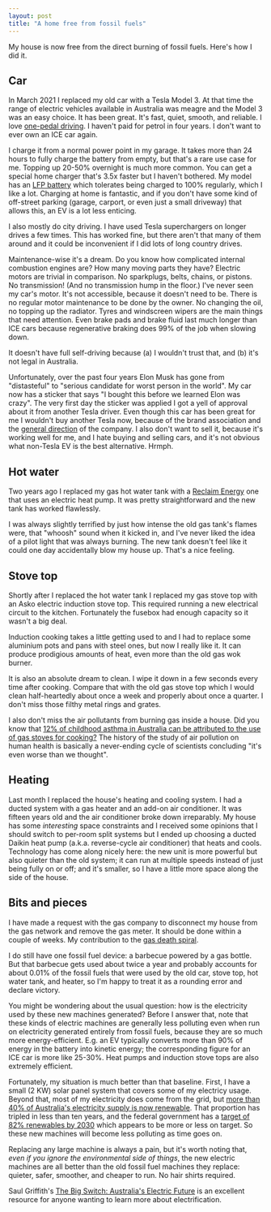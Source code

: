 ```yaml
---
layout: post
title: "A home free from fossil fuels"
---
```


My house is now free from the direct burning of fossil fuels. Here's how I did
it.

## Car

In March 2021 I replaced my old car with a Tesla Model 3. At that time the
range of electric vehicles available in Australia was meagre and the Model 3
was an easy choice. It has been great. It's fast, quiet, smooth, and reliable.
I love [one-pedal
driving](https://www.racv.com.au/royalauto/transport/electric-vehicles/what-is-one-pedal-driving-explained.html).
I haven't paid for petrol in four years. I don't want to ever own an ICE car
again.

I charge it from a normal power point in my garage. It takes more than 24 hours
to fully charge the battery from empty, but that's a rare use case for me.
Topping up 20-50% overnight is much more common. You can get a special home
charger that's 3.5x faster but I haven't bothered. My model has an [LFP
battery](https://en.wikipedia.org/wiki/Lithium_iron_phosphate_battery) which
tolerates being charged to 100% regularly, which I like a lot. Charging at home
is fantastic, and if you don't have some kind of off-street parking (garage,
carport, or even just a small driveway) that allows this, an EV is a lot less
enticing.

I also mostly do city driving. I have used Tesla superchargers on longer drives
a few times. This has worked fine, but there aren't that many of them around
and it could be inconvenient if I did lots of long country drives.

Maintenance-wise it's a dream. Do you know how complicated internal combustion
engines are? How many moving parts they have? Electric motors are trivial in
comparison. No sparkplugs, belts, chains, or pistons. No transmission! (And no
transmission hump in the floor.) I've never seen my car's motor. It's not
accessible, because it doesn't need to be. There is no regular motor
maintenance to be done by the owner. No changing the oil, no topping up the
radiator. Tyres and windscreen wipers are the main things that need attention.
Even brake pads and brake fluid last much longer than ICE cars because
regenerative braking does 99% of the job when slowing down.

It doesn't have full self-driving because (a) I wouldn't trust that, and
(b) it's not legal in Australia.

Unfortunately, over the past four years Elon Musk has gone from "distasteful"
to "serious candidate for worst person in the world". My car now has a sticker
that says "I bought this before we learned Elon was crazy". The very first day
the sticker was applied I got a yell of approval about it from another Tesla
driver. Even though this car has been great for me I wouldn't buy another Tesla
now, because of the brand association and the [general
direction](https://bsky.app/profile/nnethercote.bsky.social/post/3lavhdxdj4223)
of the company. I also don't want to sell it, because it's working well for me,
and I hate buying and selling cars, and it's not obvious what non-Tesla EV
is the best alternative. Hrmph.

## Hot water

Two years ago I replaced my gas hot water tank with a [Reclaim
Energy](https://reclaimenergy.com.au/) one that uses an electric heat pump. It
was pretty straightforward and the new tank has worked flawlessly.

I was always slightly terrified by just how intense the old gas tank's flames
were, that "whoosh" sound when it kicked in, and I've never liked the idea of a
pilot light that was always burning. The new tank doesn't feel like it could
one day accidentally blow my house up. That's a nice feeling.

## Stove top

Shortly after I replaced the hot water tank I replaced my gas stove top with an
Asko electric induction stove top. This required running a new electrical
circuit to the kitchen. Fortunately the fusebox had enough capacity so it
wasn't a big deal.

Induction cooking takes a little getting used to and I had to replace some
aluminium pots and pans with steel ones, but now I really like it. It can
produce prodigious amounts of heat, even more than the old gas wok burner.

It is also an absolute dream to clean. I wipe it down in a few seconds every
time after cooking. Compare that with the old gas stove top which I would clean
half-heartedly about once a week and properly about once a quarter. I don't
miss those filthy metal rings and grates.

I also don't miss the air pollutants from burning gas inside a house. Did you
know that [12% of childhood asthma in Australia can be attributed to the use of
gas stoves for
cooking?](https://www.nationalasthma.org.au/living-with-asthma/resources/patients-carers/factsheets/gas-stoves-and-asthma-in-children)
The history of the study of air pollution on human health is basically a
never-ending cycle of scientists concluding "it's even worse than we thought".

## Heating

Last month I replaced the house's heating and cooling system. I had a ducted
system with a gas heater and an add-on air conditioner. It was fifteen years
old and the air conditioner broke down irreparably. My house has some
*interesting* space constraints and I received some opinions that I should
switch to per-room split systems but I ended up choosing a ducted Daikin heat
pump (a.k.a. reverse-cycle air conditioner) that heats and cools. Technology
has come along nicely here: the new unit is more powerful but also quieter than
the old system; it can run at multiple speeds instead of just being fully on or
off; and it's smaller, so I have a little more space along the side of the
house.

## Bits and pieces 

I have made a request with the gas company to disconnect my house from the gas
network and remove the gas meter. It should be done within a couple of weeks.
My contribution to the [gas death
spiral](https://reneweconomy.com.au/gas-network-death-spiral-pressure-mounts-to-protect-consumers-from-cost-of-stranded-assets/).

I do still have one fossil fuel device: a barbecue powered by a gas bottle. But
that barbecue gets used about twice a year and probably accounts for about
0.01% of the fossil fuels that were used by the old car, stove top, hot water
tank, and heater, so I'm happy to treat it as a rounding error and declare
victory.

You might be wondering about the usual question: how is the electricity used by
these new machines generated? Before I answer that, note that these kinds of
electric machines are generally less polluting even when run on electricity
generated entirely from fossil fuels, because they are so much more
energy-efficient. E.g. an EV typically converts more than 90% of energy in the
battery into kinetic energy; the corresponding figure for an ICE car is more
like 25-30%. Heat pumps and induction stove tops are also extremely efficient.

Fortunately, my situation is much better than that baseline. First, I have a
small (2 KW) solar panel system that covers some of my electricy usage. Beyond
that, most of my electricity does come from the grid, but [more than 40% of
Australia's electricity supply is now
renewable](https://cleanenergycouncil.org.au/news-resources/emissions-reductions-renewables).
That proportion has tripled in less than ten years, and the federal government
has a [target of 82% renewables by
2030](https://www.energycouncil.com.au/analysis/the-82-per-cent-national-renewable-energy-target-where-did-it-come-from-and-how-can-we-get-there/)
which appears to be more or less on target. So these new machines will become
less polluting as time goes on.

Replacing any large machine is always a pain, but it's worth noting that, *even
if you ignore the environmental side of things*, the new electric machines are
all better than the old fossil fuel machines they replace: quieter, safer,
smoother, and cheaper to run. No hair shirts required.

Saul Griffith's [The Big Switch: Australia's Electric
Future](https://www.amazon.com.au/Big-Switch-Australias-Electric-Future/dp/1760643874)
is an excellent resource for anyone wanting to learn more about
electrification.
